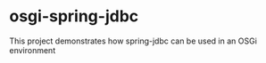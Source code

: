 osgi-spring-jdbc
================

This project demonstrates how spring-jdbc can be used in an OSGi environment